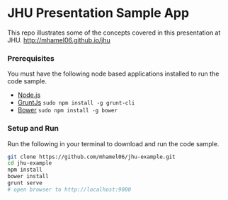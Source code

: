 # JHU Presentation Sample App

This repo illustrates some of the concepts covered
in this presentation at JHU. http://mhamel06.github.io/jhu

### Prerequisites
You must have the following node based applications installed
to run the code sample.

* [Node.js](http://nodejs.org/)
* [GruntJs](http://gruntjs.com/) `sudo npm install -g grunt-cli`
* [Bower](http://bower.io/) `sudo npm install -g bower`

### Setup and Run
Run the following in your terminal to download and run the code
sample.

```sh
git clone https://github.com/mhamel06/jhu-example.git
cd jhu-example
npm install
bower install
grunt serve
# open browser to http://localhost:9000
```
